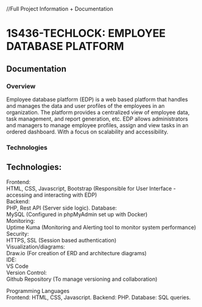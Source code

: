 //Full Project Information + Documentation   

# 1S436-TECHLOCK: EMPLOYEE DATABASE PLATFORM
## Documentation
### Overview
Employee database platform (EDP) is a web based platform that handles and manages the data and user profiles of the employees in an organization. The platform provides a centralized view of employee data, task management, and report generation, etc. EDP allows administrators and managers to manage employee profiles, assign and view tasks in an ordered dashboard. With a focus on scalability and accessibility.
### Technologies
## Technologies:
Frontend:   
HTML, CSS, Javascript, Bootstrap
(Responsible for User Interface - accessing and interacting with EDP)  
Backend:   
PHP, Rest API
(Server side logic). 
Database:  
MySQL
(Configured in phpMyAdmin set up with Docker)  
Monitoring:  
Uptime Kuma
(Monitoring and Alerting tool to monitor system performance)  
Security:   
HTTPS, SSL
(Session based authentication)  
Visualization/diagrams:   
Draw.io 
(For creation of ERD and architecture diagrams)  
IDE:  
	VS Code   
Version Control:   
Github Repository
(To manage versioning and collaboration)  

Programming Languages  
Frontend: HTML, CSS, Javascript. Backend: PHP. Database: SQL queries.


